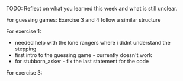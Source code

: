 TODO: Reflect on what you learned this week and what is still unclear.

For guessing games: 
Exercise 3 and 4 follow a similar structure 

For exercise 1:
- needed help with the lone rangers where i didnt understand the stepping
- first intro to the guessing game - currently doesn't work 
- for stubborn_asker - fix the last statement for the code 

For exercise 3: 

